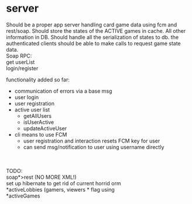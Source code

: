 # server
Should be a proper app server handling card game data using fcm and rest/soap. Should store the states of the ACTIVE games in cache. All other information in DB. Should handle all the serialization of states to db.
the authenticated clients should be able to make calls to request game state data.
<br>
Soap RPC:<br>
get userList<br>
login/register<br>

functionality added so far:<br>
 * communication of errors via a base msg<br>
 * user login<br>
 * user registration<br>
 * active user list<br>
   * getAllUsers<br>
   * isUserActive<br>
   * updateActiveUser<br>
 * cli means to use FCM<br>
   * user registration and interaction resets FCM key for user<br>
   * can send msg/notification to user using username directly

<br><br>
TODO:<br>
soap*>rest (NO MORE XML!)<br>
set up hibernate to get rid of current horrid orm<br>
*activeLobbies (gamers, viewers * flag using<br>
*activeGames<br>


